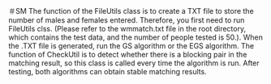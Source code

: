 ＃SM
The function of the FileUtils class is to create a TXT file to store the number of males and females entered. 
Therefore, you first need to run FileUtils clss. (Please refer to the wmmatch.txt file in the root directory, which contains the test data, and the number of people tested is 50.).
When the .TXT file is generated, run the GS algorithm or the EGS algorithm. 
The function of CheckUtil is to detect whether there is a blocking pair in the matching result, so this class is called every time the algorithm is run.
After testing, both algorithms can obtain stable matching results.
